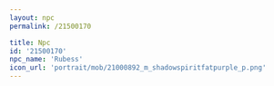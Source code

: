 ```yaml
---
layout: npc
permalink: /21500170

title: Npc
id: '21500170'
npc_name: 'Rubess'
icon_url: 'portrait/mob/21000892_m_shadowspiritfatpurple_p.png'
---
```

